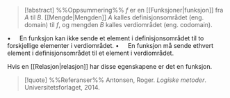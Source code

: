 
> [!abstract] %%Oppsummering%%
> $f$ er en [[Funksjoner|funksjon]] fra $A$ til $B$. [[Mengde|Mengden]] $A$ kalles definisjonsområdet (eng. domain) til $f$, og mengden $B$ kalles verdiområdet (eng. codomain).

$\bullet\quad$ En funksjon kan ikke sende et element i definisjonsområdet til to forskjellige elementer i verdiområdet.
$\bullet\quad$ En funksjon må sende ethvert element i definisjonsområdet til et element i verdiområdet.

Hvis en [[Relasjon|relasjon]] har disse egenskapene er det en funksjon.


> [!quote] %%Referanser%%
Antonsen, Roger. *Logiske metoder*. Universitetsforlaget, 2014.